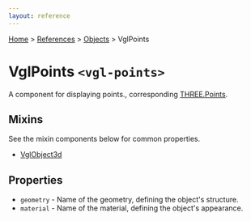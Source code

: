 ```yaml
---
layout: reference
---
```

[Home](..) &gt; [References](.) &gt; [Objects](.#objects) &gt; VglPoints
# VglPoints `<vgl-points>`
A component for displaying points., corresponding [THREE.Points](https://threejs.org/docs/index.html#api/objects/Points).
## Mixins
See the mixin components below for common properties.
* [VglObject3d](vgl-object3d)

## Properties
* `geometry` - Name of the geometry, defining the object's structure.
* `material` - Name of the material, defining the object's appearance.
